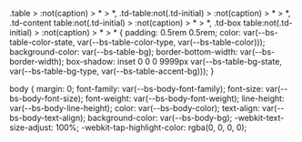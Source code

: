 .table > :not(caption) > * > *, .td-table:not(.td-initial) > :not(caption) > * > *, .td-content table:not(.td-initial) > :not(caption) > * > *, .td-box table:not(.td-initial) > :not(caption) > * > * {
    padding: 0.5rem 0.5rem;
    color: var(--bs-table-color-state, var(--bs-table-color-type, var(--bs-table-color)));
    background-color: var(--bs-table-bg);
    border-bottom-width: var(--bs-border-width);
    box-shadow: inset 0 0 0 9999px var(--bs-table-bg-state, var(--bs-table-bg-type, var(--bs-table-accent-bg)));
}

body {
    margin: 0;
    font-family: var(--bs-body-font-family);
    font-size: var(--bs-body-font-size);
    font-weight: var(--bs-body-font-weight);
    line-height: var(--bs-body-line-height);
    color: var(--bs-body-color);
    text-align: var(--bs-body-text-align);
    background-color: var(--bs-body-bg);
    -webkit-text-size-adjust: 100%;
    -webkit-tap-highlight-color: rgba(0, 0, 0, 0);